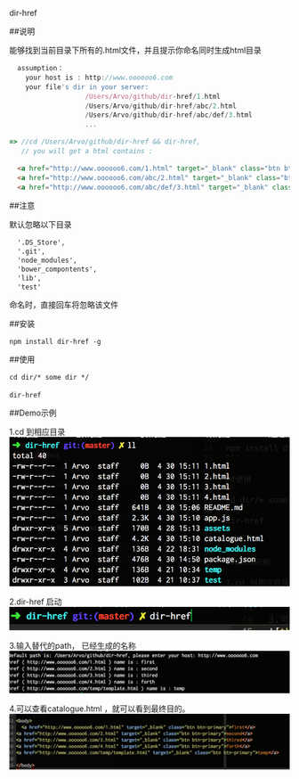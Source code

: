 dir-href

##说明

能够找到当前目录下所有的.html文件，并且提示你命名同时生成html目录

```javascript
  assumption：
    your host is : http://www.oooooo6.com
    your file's dir in your server:
                   /Users/Arvo/github/dir-href/1.html
                   /Users/Arvo/github/dir-href/abc/2.html
                   /Users/Arvo/github/dir-href/abc/def/3.html
                   ...

```

```javascript
=> //cd /Users/Arvo/github/dir-href && dir-href,
   // you will get a html contains :

```

```html
  <a href="http://www.oooooo6.com/1.html" target="_blank" class="btn btn-primary">my first html</a>
  <a href="http://www.oooooo6.com/abc/2.html" target="_blank" class="btn btn-primary">my second html</a>
  <a href="http://www.oooooo6.com/abc/def/3.html" target="_blank" class="btn btn-primary">my third html</a>
```

##注意

默认忽略以下目录
```
  '.DS_Store',
  '.git',
  'node_modules',
  'bower_compontents',
  'lib',
  'test'
```

命名时，直接回车将忽略该文件

##安装

```
npm install dir-href -g
```

##使用
```
cd dir/* some dir */

dir-href

```

##Demo示例

1.cd 到相应目录
![zero-step](assets/c0.png)

2.dir-href 启动
![first-step](assets/c1.png)

3.输入替代的path， 已经生成的名称
![second-step](assets/c2.png)

4.可以查看catalogue.html ，就可以看到最终目的。
![third-step](assets/c3.png)



